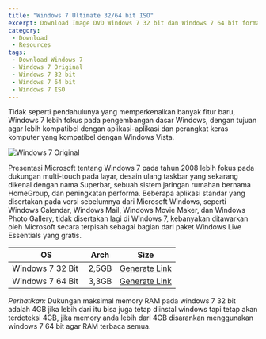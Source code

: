 ```yaml
---
title: "Windows 7 Ultimate 32/64 bit ISO"
excerpt: Download Image DVD Windows 7 32 bit dan Windows 7 64 bit format ISO Original Untouched
category:
 - Download
 - Resources
tags:
 - Download Windows 7
 - Windows 7 Original
 - Windows 7 32 bit
 - Windows 7 64 bit
 - Windows 7 ISO
---
```


Tidak seperti pendahulunya yang memperkenalkan banyak fitur baru, Windows 7 lebih fokus pada pengembangan dasar Windows, dengan tujuan agar lebih kompatibel dengan aplikasi-aplikasi dan perangkat keras komputer yang kompatibel dengan Windows Vista.

![Windows 7 Original](https://metodepenelitianhlw134a03-files-wordpress-com.cdn.ampproject.org/i/s/metodepenelitianhlw134a03.files.wordpress.com/2016/03/win7_rtm_ultimate_02.jpg)

Presentasi Microsoft tentang Windows 7 pada tahun 2008 lebih fokus pada dukungan multi-touch pada layar, desain ulang taskbar yang sekarang dikenal dengan nama Superbar, sebuah sistem jaringan rumahan bernama HomeGroup, dan peningkatan performa. Beberapa aplikasi standar yang disertakan pada versi sebelumnya dari Microsoft Windows, seperti Windows Calendar, Windows Mail, Windows Movie Maker, dan Windows Photo Gallery, tidak disertakan lagi di Windows 7, kebanyakan ditawarkan oleh Microsoft secara terpisah sebagai bagian dari paket Windows Live Essentials yang gratis.

| OS | Arch | Size |
|:---:|:---:|:---:|
| Windows 7 32 Bit | 2,5GB | [Generate Link](https://mi.knoacc.org/dl/mediafire?file=4bd1p9c9s1pmec5&size=2.5GB&name=) |
| Windows 7 64 Bit | 3,3GB | [Generate Link](https://mi.knoacc.org/dl/mediafire?file=p5euyslkksdp45o&size=3.3GB&name=) |

_Perhatikan:_ Dukungan maksimal memory RAM pada windows 7 32 bit adalah 4GB jika lebih dari itu bisa juga tetap diinstal windows tapi tetap akan terdeteksi 4GB, jika memory anda lebih dari 4GB disarankan menggunakan windows 7 64 bit agar RAM terbaca semua.

